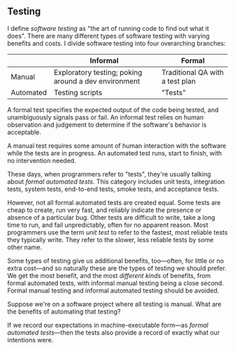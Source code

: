 ## Testing

I define _software testing_ as "the art of running code to find out what it does". There are many different types of software testing with varying benefits and costs. I divide software testing into four overarching branches:

|              | Informal       | Formal       |
| ------------ | -------------- | ------------ |
| Manual       | Exploratory testing; poking around a dev environment | Traditional QA with a test plan
| Automated    | Testing scripts | "Tests"

A formal test specifies the expected output of the code being tested, and unambiguously signals pass or fail. An informal test relies on human observation and judgement to determine if the software's behavior is acceptable.

A manual test requires some amount of human interaction with the software while the tests are in progress. An automated test runs, start to finish, with no intervention needed.

These days, when programmers refer to "tests", they're usually talking about _formal automated tests_. This category includes unit tests, integration tests, system tests, end-to-end tests, smoke tests, and acceptance tests.

However, not all formal automated tests are created equal. Some tests are cheap to create, run very fast, and reliably indicate the presence or absence of a particular bug. Other tests are difficult to write, take a long time to run, and fail unpredictably, often for no apparent reason. Most programmers use the term _unit test_ to refer to the fastest, most reliable tests they typically write. They refer to the slower, less reliable tests by some other name.

Some types of testing give us additional benefits, too—often, for little or no extra cost—and so naturally these are the types of testing we should prefer. We get the most benefit, and the most _different kinds_ of benefits, from formal automated tests, with informal manual testing being a close second. Formal manual testing and informal automated testing should be avoided.

Suppose we're on a software project where all testing is manual. What are the benefits of automating that testing?



If we record our expectations in machine-executable form—as _formal automated tests_—then the tests also provide a record of exactly what our intentions were.

